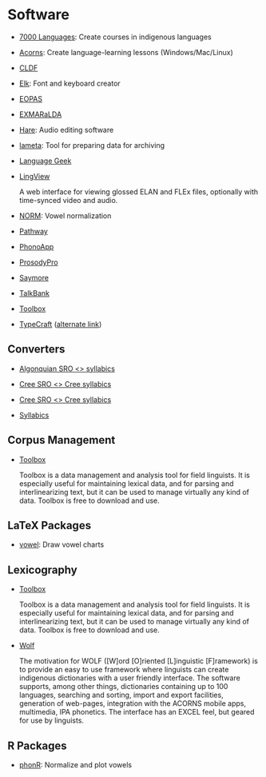 # Software

* [7000 Languages](https://www.7000.org/): Create courses in indigenous languages

* [Acorns](http://cs.sou.edu/~harveyd/acorns/): Create language-learning lessons (Windows/Mac/Linux)

* [CLDF](https://cldf.clld.org/)

* [Elk](http://acornslinguistics.com/): Font and keyboard creator

* [EOPAS](https://github.com/eopas/eopas)

* [EXMARaLDA](https://exmaralda.org/en/about-exmaralda/)

* [Hare](http://acornslinguistics.com/): Audio editing software

* [lameta](https://blogs.soas.ac.uk/elar/2020/04/30/introducing-lameta/): Tool for preparing data for archiving

* [Language Geek](http://www.languagegeek.com/)

* [LingView](https://github.com/BrownCLPS/LingView)

  A web interface for viewing glossed ELAN and FLEx files, optionally with time-synced video and audio.

* [NORM](http://lingtools.uoregon.edu/norm/norm1.php): Vowel normalization

* [Pathway](https://software.sil.org/pathway/)

* [PhonoApp](http://www.phonoapps.com/)

* [ProsodyPro](http://www.homepages.ucl.ac.uk/~uclyyix/ProsodyPro/)

* [Saymore](https://software.sil.org/saymore/)

* [TalkBank](https://talkbank.org/)

* [Toolbox](https://software.sil.org/toolbox/)

* [TypeCraft](https://typecraft.org) ([alternate link](https://tc.polytext.io/tc2wiki/Main_Page))

## Converters

* [Algonquian SRO <> syllabics](https://syllabics.atlas-ling.ca/)

* [Cree SRO <> Cree syllabics](https://syllabics.app/)

* [Cree SRO <> Cree syllabics](http://www.creedictionary.com/converter/maskwacis.php)

* [Syllabics](http://www.syllabics.net/)

## Corpus Management

* [Toolbox](https://software.sil.org/toolbox/)

  Toolbox is a data management and analysis tool for field linguists. It is especially useful for maintaining lexical data, and for parsing and interlinearizing text, but it can be used to manage virtually any kind of data. Toolbox is free to download and use.

## LaTeX Packages

* [vowel](https://ctan.org/pkg/vowel): Draw vowel charts

## Lexicography

* [Toolbox](https://software.sil.org/toolbox/)

  Toolbox is a data management and analysis tool for field linguists. It is especially useful for maintaining lexical data, and for parsing and interlinearizing text, but it can be used to manage virtually any kind of data. Toolbox is free to download and use.

* [Wolf](http://cs.sou.edu/~harveyd/wolf/)

  The motivation for WOLF ([W]ord [O]riented [L]inguistic [F]ramework) is to provide an easy to use framework where linguists can create indigenous dictionaries with a user friendly interface. The software supports, among other things, dictionaries containing up to 100 languages, searching and sorting, import and export facilities, generation of web-pages, integration with the ACORNS mobile apps, multimedia, IPA phonetics. The interface has an EXCEL feel, but geared for use by linguists.

## R Packages

* [phonR](https://cran.r-project.org/web/packages/phonR/index.html): Normalize and plot vowels
